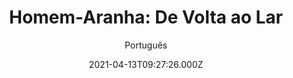 ---
id: '77ad8e71-30d0-49fb-b7ac-495d64187ef5'
type: 'movie' # Filme, Série, Anime
title: "Homem-Aranha: De Volta ao Lar"
synopsis: ["Depois de atuar ao lado dos Vingadores, chegou a hora do pequeno Peter Parker (Tom Holland) voltar para casa e para a sua vida, já não mais tão normal. Lutando diariamente contra pequenos crimes nas redondezas, ele pensa ter encontrado a missão de sua vida quando o terrível vilão Abutre (Michael Keaton) surge amedrontando a cidade. O problema é que a tarefa não será tão fácil como ele imaginava.",
]
originalTitle: "Spider-Man: Homecoming"
date: '2021-04-13T09:27:26.000Z'
update: '2021-04-13T09:27:26.000Z'
releaseDate: '2017-07-05T03:00:00.000Z'
imdb:
  rating: '7.4' # 8.5
  id: '' # tt0470752
duration: '2h 13m'
trailer:
  urls: [
    'n9DwoQ7HWvI',
  ]
tags: ['720p', '1080p']
genre: ['Ação', 'Aventura', 'Drama', 'Ficção científica'] #
quality: 'WEBRip 720p | 1080p' # BluRay, WEB-DL, HDTV, WEB-DL4K, WEB-DLe
format: 'MKv' # MKV, MP4, TS
audio: 'Inglês' # Dublado, Legendado, Dual Audio, Dub & Leg
subtitle: 'Português' # Português, inglês,
size: '3.64 GB | 8.19 GB' # 4.8 GB
audioQuality: 10
videoQuality: 10
directors: []
#  - name: 'Lana Wachowski'
#    image: ''
#  - name: 'Lilly Wachowski'
#    image: ''
cast: []
#  - name: 'Keanu Reeves'
#    image: ''
#    characterName: 'Neo'
writers: []
#  - name: ''
#    image: ''
maturityRating:
  age: '' # L , 10, 12, 14, 16, 18
  topics: [''] # Violence, Illegal drugs, Inappropriate Language, Legal Drugs, Sexual Content, Extreme Violence
###########################################
download:
  
  - url: 'magnet:?xt=urn:btih:c2d6fdf6ec4f59c65c7c4e1c92d802efdde5a170&dn=Spider-Man.Homecoming.2017.720p.AMZN.WEBRip.DDP5.1.x264-SiGMA&tr=http%3A%2F%2Ftracker.trackerfix.com%3A80%2Fannounce&tr=udp%3A%2F%2F9.rarbg.me%3A2710&tr=udp%3A%2F%2F9.rarbg.to%3A2710'
    resolution: '720p' # 720p, 1080p, 4K,
    audio: 'Legendado' # Dublado, Legendado, Dual Audio
    size: '' # 4.8 GB
    quality: '' # BluRay, WEB-DL
    format: '' # MKV
  - url: 'magnet:?xt=urn:btih:e897f33a49f7ab9516ea1e7c328a16c507eb6c08&dn=Spider-Man.Homecoming.2017.1080p.AMZN.WEBRip.DDP5.1.x264-SiGMA&tr=http%3A%2F%2Ftracker.trackerfix.com%3A80%2Fannounce&tr=udp%3A%2F%2F9.rarbg.me%3A2710&tr=udp%3A%2F%2F9.rarbg.to%3A2710'
    resolution: '1080p' # 720p, 1080p, 4K,
    audio: 'Legendado' # Dublado, Legendado, Dual Audio
    size: '' # 4.8 GB
    quality: '' # BluRay, WEB-DL
    format: '' # MKV
images:
  cover: '/assets/movies/homem-aranha-de-volta-ao-lar.jpg'
  background: '/assets/movies/'
---